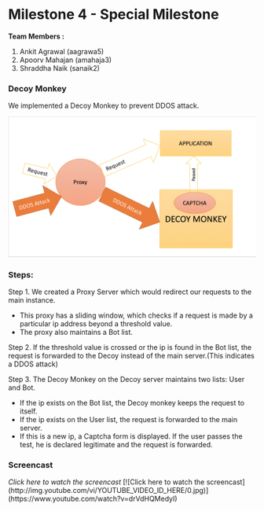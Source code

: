 Milestone 4 - Special Milestone
===========

**Team Members :**

1. Ankit Agrawal (aagrawa5)
2. Apoorv Mahajan (amahaja3)
3. Shraddha Naik (sanaik2)

### Decoy Monkey

We implemented a Decoy Monkey to prevent DDOS attack.

![](https://github.com/apoorvmahajan/M4/blob/master/images/Screen%20Shot%202015-12-06%20at%207.10.33%20PM.png)

### Steps:

Step 1. We created a Proxy Server which would redirect our requests to the main instance.

* This proxy has a sliding window, which checks if a request is made by a particular ip address beyond a threshold value.
* The proxy also maintains a Bot list.

Step 2. If the threshold value is crossed or the ip is found in the Bot list, the request is forwarded to the Decoy instead of the main server.(This indicates a DDOS attack)

Step 3. The Decoy Monkey on the Decoy server maintains two lists: User and Bot.

* If the ip exists on the Bot list, the Decoy monkey keeps the request to itself.
* If the ip exists on the User list, the request is forwarded to the main server.
* If this is a new ip, a Captcha form is displayed. If the user passes the test, he is declared legitimate and the request is forwarded.




<h3>Screencast </h3>
 <i>Click here to watch the screencast </i>
[![Click here to watch the screencast] (http://img.youtube.com/vi/YOUTUBE_VIDEO_ID_HERE/0.jpg)](https://www.youtube.com/watch?v=drVdHQMedyI)
